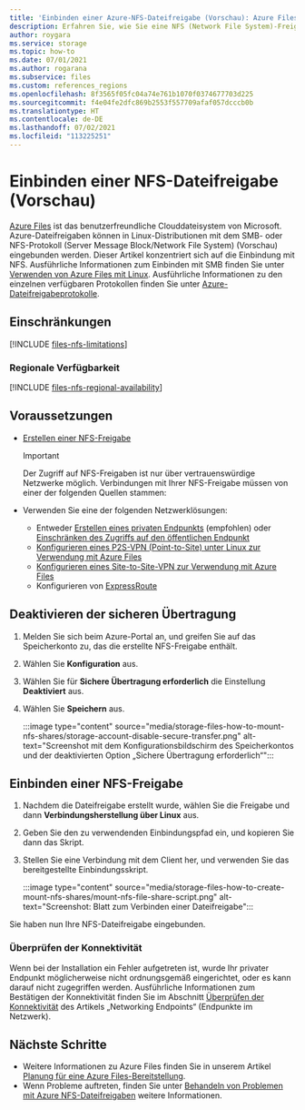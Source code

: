 ```yaml
---
title: 'Einbinden einer Azure-NFS-Dateifreigabe (Vorschau): Azure Files'
description: Erfahren Sie, wie Sie eine NFS (Network File System)-Freigabe einbinden.
author: roygara
ms.service: storage
ms.topic: how-to
ms.date: 07/01/2021
ms.author: rogarana
ms.subservice: files
ms.custom: references_regions
ms.openlocfilehash: 8f3565f05fc04a74e761b1070f0374677703d225
ms.sourcegitcommit: f4e04fe2dfc869b2553f557709afaf057dcccb0b
ms.translationtype: HT
ms.contentlocale: de-DE
ms.lasthandoff: 07/02/2021
ms.locfileid: "113225251"
---
```

# <a name="how-to-mount-an-nfs-file-share-preview"></a>Einbinden einer NFS-Dateifreigabe (Vorschau)

[Azure Files](storage-files-introduction.md) ist das benutzerfreundliche Clouddateisystem von Microsoft. Azure-Dateifreigaben können in Linux-Distributionen mit dem SMB- oder NFS-Protokoll (Server Message Block/Network File System) (Vorschau) eingebunden werden. Dieser Artikel konzentriert sich auf die Einbindung mit NFS. Ausführliche Informationen zum Einbinden mit SMB finden Sie unter [Verwenden von Azure Files mit Linux](storage-how-to-use-files-linux.md). Ausführliche Informationen zu den einzelnen verfügbaren Protokollen finden Sie unter [Azure-Dateifreigabeprotokolle](storage-files-planning.md#available-protocols).

## <a name="limitations"></a>Einschränkungen

[!INCLUDE [files-nfs-limitations](../../../includes/files-nfs-limitations.md)]

### <a name="regional-availability"></a>Regionale Verfügbarkeit

[!INCLUDE [files-nfs-regional-availability](../../../includes/files-nfs-regional-availability.md)]

## <a name="prerequisites"></a>Voraussetzungen

- [Erstellen einer NFS-Freigabe](storage-files-how-to-create-nfs-shares.md)

    > [!IMPORTANT]
    > Der Zugriff auf NFS-Freigaben ist nur über vertrauenswürdige Netzwerke möglich. Verbindungen mit Ihrer NFS-Freigabe müssen von einer der folgenden Quellen stammen:

- Verwenden Sie eine der folgenden Netzwerklösungen:
    - Entweder [Erstellen eines privaten Endpunkts](storage-files-networking-endpoints.md#create-a-private-endpoint) (empfohlen) oder [Einschränken des Zugriffs auf den öffentlichen Endpunkt](storage-files-networking-endpoints.md#restrict-public-endpoint-access)
    - [Konfigurieren eines P2S-VPN (Point-to-Site) unter Linux zur Verwendung mit Azure Files](storage-files-configure-p2s-vpn-linux.md)
    - [Konfigurieren eines Site-to-Site-VPN zur Verwendung mit Azure Files](storage-files-configure-s2s-vpn.md)
    - Konfigurieren von [ExpressRoute](../../expressroute/expressroute-introduction.md)

## <a name="disable-secure-transfer"></a>Deaktivieren der sicheren Übertragung

1. Melden Sie sich beim Azure-Portal an, und greifen Sie auf das Speicherkonto zu, das die erstellte NFS-Freigabe enthält.
1. Wählen Sie **Konfiguration** aus.
1. Wählen Sie für **Sichere Übertragung erforderlich** die Einstellung **Deaktiviert** aus.
1. Wählen Sie **Speichern** aus.

    :::image type="content" source="media/storage-files-how-to-mount-nfs-shares/storage-account-disable-secure-transfer.png" alt-text="Screenshot mit dem Konfigurationsbildschirm des Speicherkontos und der deaktivierten Option „Sichere Übertragung erforderlich“":::

## <a name="mount-an-nfs-share"></a>Einbinden einer NFS-Freigabe

1. Nachdem die Dateifreigabe erstellt wurde, wählen Sie die Freigabe und dann **Verbindungsherstellung über Linux** aus.
1. Geben Sie den zu verwendenden Einbindungspfad ein, und kopieren Sie dann das Skript.
1. Stellen Sie eine Verbindung mit dem Client her, und verwenden Sie das bereitgestellte Einbindungsskript.

    :::image type="content" source="media/storage-files-how-to-create-mount-nfs-shares/mount-nfs-file-share-script.png" alt-text="Screenshot: Blatt zum Verbinden einer Dateifreigabe":::

Sie haben nun Ihre NFS-Dateifreigabe eingebunden.

### <a name="validate-connectivity"></a>Überprüfen der Konnektivität

Wenn bei der Installation ein Fehler aufgetreten ist, wurde Ihr privater Endpunkt möglicherweise nicht ordnungsgemäß eingerichtet, oder es kann darauf nicht zugegriffen werden. Ausführliche Informationen zum Bestätigen der Konnektivität finden Sie im Abschnitt [Überprüfen der Konnektivität](storage-files-networking-endpoints.md#verify-connectivity) des Artikels „Networking Endpoints“ (Endpunkte im Netzwerk).

## <a name="next-steps"></a>Nächste Schritte

- Weitere Informationen zu Azure Files finden Sie in unserem Artikel [Planung für eine Azure Files-Bereitstellung](storage-files-planning.md).
- Wenn Probleme auftreten, finden Sie unter [Behandeln von Problemen mit Azure NFS-Dateifreigaben](storage-troubleshooting-files-nfs.md) weitere Informationen.